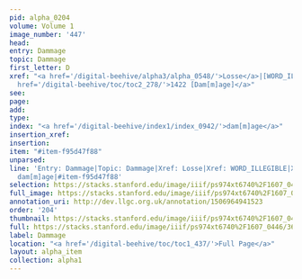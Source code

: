 ```yaml
---
pid: alpha_0204
volume: Volume 1
image_number: '447'
head: 
entry: Dammage
topic: Dammage
first_letter: D
xref: "<a href='/digital-beehive/alpha3/alpha_0548/'>Losse</a>|[WORD_ILLEGIBLE]|<a
  href='/digital-beehive/toc/toc2_278/'>1422 [Dam[m]age]</a>"
see: 
page: 
add: 
type: 
index: "<a href='/digital-beehive/index1/index_0942/'>dam[m]age</a>"
insertion_xref: 
insertion: 
item: "#item-f95d47f88"
unparsed: 
line: 'Entry: Dammage|Topic: Dammage|Xref: Losse|Xref: WORD_ILLEGIBLE|Xref: 1422 [Dam[m]age]|Index:
  dam[m]age|#item-f95d47f88'
selection: https://stacks.stanford.edu/image/iiif/ps974xt6740%2F1607_0446/363,1926,3077,498/full/0/default.jpg
full_image: https://stacks.stanford.edu/image/iiif/ps974xt6740%2F1607_0446/full/full/0/default.jpg
annotation_uri: http://dev.llgc.org.uk/annotation/1506964941523
order: '204'
thumbnail: https://stacks.stanford.edu/image/iiif/ps974xt6740%2F1607_0446/363,1926,600,180/250,/0/default.jpg
full: https://stacks.stanford.edu/image/iiif/ps974xt6740%2F1607_0446/363,1926,3077,498/full/0/default.jpg
label: Dammage
location: "<a href='/digital-beehive/toc/toc1_437/'>Full Page</a>"
layout: alpha_item
collection: alpha1
---
```

